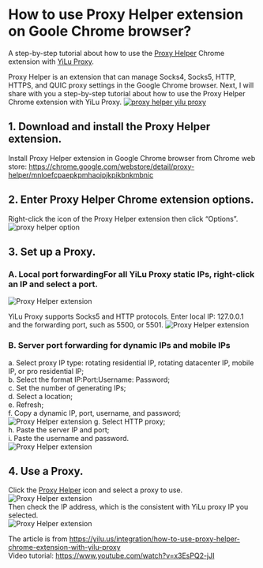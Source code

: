 # How to use Proxy Helper extension on Goole Chrome browser?
A step-by-step tutorial about how to use the [Proxy Helper](https://yilu.us/integration/how-to-use-proxy-helper-chrome-extension-with-yilu-proxy) Chrome extension with [YiLu Proxy](https://yilu.us/).

Proxy Helper is an extension that can manage Socks4, Socks5, HTTP, HTTPS, and QUIC proxy settings in the Google Chrome browser.
Next, I will share with you a step-by-step tutorial about how to use the Proxy Helper Chrome extension with YiLu Proxy.
[![proxy helper yilu proxy](https://api.yilu.us/wp-content/uploads/2023/03/proxy-helper-1.png "proxy helper yilu proxy")](https://www.youtube.com/watch?v=x3EsPQ2-jJI)

## 1. Download and install the Proxy Helper extension.
Install Proxy Helper extension in Google Chrome browser from Chrome web store: https://chrome.google.com/webstore/detail/proxy-helper/mnloefcpaepkpmhaoipjkpikbnkmbnic
## 2. Enter Proxy Helper Chrome extension options.
Right-click the icon of the Proxy Helper extension then click “Options”.  
![proxy helper option](https://api.yilu.us/wp-content/uploads/2023/03/proxy-helper-option-2.png "proxy helper option")
## 3. Set up a Proxy.
### A. Local port forwardingFor all YiLu Proxy static IPs, right-click an IP and select a port.
![Proxy Helper extension](https://api.yilu.us/wp-content/uploads/2023/03/proxy-helper-port-forwarding-3.png "Proxy Helper extension")

YiLu Proxy supports Socks5 and HTTP protocols.
Enter local IP: 127.0.0.1 and the forwarding port, such as 5500, or 5501.
![Proxy Helper extension](https://api.yilu.us/wp-content/uploads/2023/03/proxy-helper-proxy-setting-4.png "Proxy Helper extension")

### B. Server port forwarding for dynamic IPs and mobile IPs
a. Select proxy IP type: rotating residential IP, rotating datacenter IP, mobile IP, or pro residential IP;  
b. Select the format IP:Port:Username: Password;  
c. Set the number of generating IPs;  
d. Select a location;  
e. Refresh;  
f. Copy a dynamic IP, port, username, and password;  
![Proxy Helper extension](https://api.yilu.us/wp-content/uploads/2023/03/proxy-helper-copy-proxy-server-ip-port-5.png "Proxy Helper extension")
g. Select HTTP proxy;  
h. Paste the server IP and port;  
i. Paste the username and password.  
![Proxy Helper extension](https://api.yilu.us/wp-content/uploads/2023/03/proxy-helper-paste-username-password-6.png "Proxy Helper extension")  
## 4. Use a Proxy.  
Click the [Proxy Helper](https://www.youtube.com/watch?v=x3EsPQ2-jJI) icon and select a proxy to use.  
![Proxy Helper extension](https://api.yilu.us/wp-content/uploads/2023/03/proxy-helper-use-proxy-7.png "Proxy Helper extension")  
Then check the IP address, which is the consistent with YiLu proxy IP you selected.  
![Proxy Helper extension](https://api.yilu.us/wp-content/uploads/2023/03/proxy-helper-check-ip-address-8.png "Proxy Helper extension")  

The article is from https://yilu.us/integration/how-to-use-proxy-helper-chrome-extension-with-yilu-proxy  
Video tutorial: https://www.youtube.com/watch?v=x3EsPQ2-jJI
